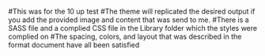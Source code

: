 #This was for the 10 up test
#The theme will replicated the desired output if you add the provided image and content that was send to me. 
#There is a SASS file and a complied CSS file in the Library folder which the styles were complied on
#The spacing, colors, and layout that was described in the format document have all been satisfied
